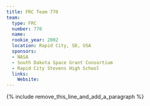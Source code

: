 ```yaml
---
title: FRC Team 770
team:
  type: FRC
  number: 770
  name:
  rookie_year: 2002
  location: Rapid City, SD, USA
  sponsors:
  - NASA
  - South Dakota Space Grant Consortium
  - Rapid City Stevens High School
  links:
    Website:
---
```


{% include remove_this_line_and_add_a_paragraph %}